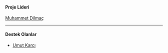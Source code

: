 #### Proje Lideri
[Muhammet Dilmaç](https://github.com/MuhammetDilmac)

---
#### Destek Olanlar
- [Umut Karcı](https://github.com/cediddi)
